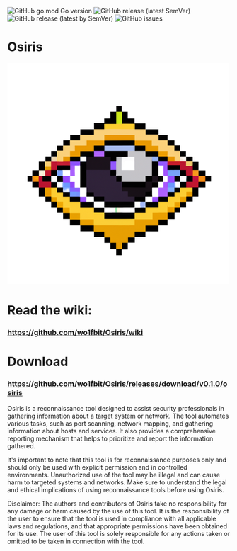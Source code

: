 ![GitHub go.mod Go version](https://img.shields.io/github/go-mod/go-version/wo1fbit/Osiris)
![GitHub release (latest SemVer)](https://img.shields.io/github/v/release/wo1fbit/Osiris?style=social)
![GitHub release (latest by SemVer)](https://img.shields.io/github/downloads/wo1fbit/Osiris/v0.1.0/total?style=flat-square)
![GitHub issues](https://img.shields.io/github/issues/wo1fbit/Osiris)

# Osiris

![logo](./media/osiris2.png)

# Read the wiki:
### https://github.com/wo1fbit/Osiris/wiki
# Download
### https://github.com/wo1fbit/Osiris/releases/download/v0.1.0/osiris

Osiris is a reconnaissance tool designed to assist security professionals in gathering information about a target system or network. The tool automates various tasks, such as port scanning, network mapping, and gathering information about hosts and services. It also provides a comprehensive reporting mechanism that helps to prioritize and report the information gathered.

It's important to note that this tool is for reconnaissance purposes only and should only be used with explicit permission and in controlled environments. Unauthorized use of the tool may be illegal and can cause harm to targeted systems and networks. Make sure to understand the legal and ethical implications of using reconnaissance tools before using Osiris.

Disclaimer: The authors and contributors of Osiris take no responsibility for any damage or harm caused by the use of this tool. It is the responsibility of the user to ensure that the tool is used in compliance with all applicable laws and regulations, and that appropriate permissions have been obtained for its use. The user of this tool is solely responsible for any actions taken or omitted to be taken in connection with the tool.
